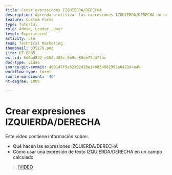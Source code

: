 ```yaml
---
title: Crear expresiones IZQUIERDA/DERECHA
description: Aprenda a utilizar las expresiones IZQUIERDA/DERECHA en un campo calculado en Adobe [!DNL Workfront].
feature: Custom Forms
type: Tutorial
role: Admin, Leader, User
level: Experienced
activity: use
team: Technical Marketing
thumbnail: 335179.png
jira: KT-8885
exl-id: 6d0ad842-e354-465c-8b9c-88eb75d47fbc
doc-type: video
source-git-commit: 409147f9a62302d28e14b834981992a0421d4e4b
workflow-type: tm+mt
source-wordcount: '46'
ht-degree: 100%

---
```


# Crear expresiones IZQUIERDA/DERECHA

Este vídeo contiene información sobre:

* Qué hacen las expresiones IZQUIERDA/DERECHA
* Cómo usar una expresión de texto IZQUIERDA/DERECHA en un campo calculado

>[!VIDEO](https://video.tv.adobe.com/v/335179/?quality=12&learn=on)
